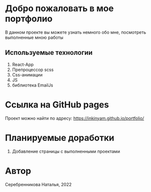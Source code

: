 # Добро пожаловать в мое портфолио

В данном проекте вы можете узнать немного обо мне, посмотреть выполненные мною работы


## Используемые технологии
1. React-App
2. Препроцессор scss
3. Css-анимации
4. JS
5. библиотека EmailJs

# Ссылка на GitHub pages

Проект можно найти по адресу: https://inkinyam.github.io/portfolio/

# Планируемые доработки

1.  Добавление страницы с выполненными проектами

# Автор

Серебренникова Наталья, 2022